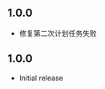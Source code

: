 <!-- https://developers.home-assistant.io/docs/add-ons/presentation#keeping-a-changelog -->
## 1.0.0

- 修复第二次计划任务失败
  
## 1.0.0

- Initial release
